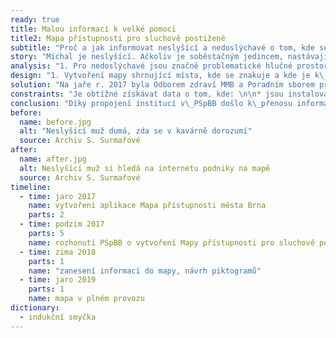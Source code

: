 ```yaml
---
ready: true
title: Malou informací k velké pomoci
title2: Mapa přístupnosti pro sluchově postižené
subtitle: "Proč a jak informovat neslyšící a nedoslýchavé o tom, kde se nachází místa s\_indukční smyčkou a znakováním?"
story: "Michal je neslyšící. Ačkoliv je soběstačným jedincem, nastávají v\_jeho životě situace, kdy si sám pomoci nemůže. Pokaždé, když jde do kavárny nebo restaurace, neslyší servírku, nač se jej ptá a je odkázán na přátele jako překladatele ze znakové řeči nebo objednává pouze s\_prstem zabodnutým v\_jídelním lístku. Občas mu dokonce přinesou i jinou objednávku, protože si špatně napsali, nač ukazuje. Někdy vzdává i opravování objednávky, neboť jej frustruje, že je vysvětlování zdlouhavé. Kdyby tak servírka uměla znakovou řeč. Jeho kamarád Marek na tom není o moc lépe. Je nedoslýchavý a se zbytky sluchu mu pomáhá naslouchátko. Když spolu jedou na výlet, jízdenky kupuje většinou Marek. Jenže na autobusovém nádraží mu ani naslouchátko moc nepomáhá, protože se v\_něm tříští hluk autobusů a davu lidí až jej bolí hlava, takže mladíka za skleněnou přepážkou přes lomoz stejně neslyší. Kdyby tak věděl, zda jde koupit lístky jinde, třeba u přepážky s indukční smyčkou, kde by mu okolní hluk nevadil."
analysis: "1. Pro nedoslýchavé jsou značně problematické hlučné prostory, a to i v\_případě, že jsou vybaveni naslouchátkem.\n2. Nedoslýchaví nevědí, kde se nachází budovy s\_indukční smyčkou. V\_případě, že indukční smyčka není označena, nemusí si jí všimnout a nepoužijí ji.\n3. Neslyšící nemají informace o tom, kde se všude znakuje. V\_případě, že se nachází na místě, které službu poskytuje, nevědí, že ji mohou využít."
design: "1. Vytvoření mapy shrnující místa, kde se znakuje a kde je k\_dispozici indukční smyčka. V\_internetovém prostředí se může jednat o mapu přístupnosti."
solution: "Na jaře r. 2017 byla Odborem zdraví MMB a Poradním sborem pro bezbariérové Brno vytvořena aplikace Mapy přístupnosti města Brna, kde jsou zaneseny do digitální formy informace z\_Atlasu přístupnosti, který byl vytvořen v\_r. 2012. Tato mapa je cílena zejména na osoby s\_pohybovým omezením a slouží primárně vozíčkářům.\n\nNa podzim r. 2017 bylo poradním sborem rozhodnuto, že základ této aplikace bude použit pro vytvoření speciální Mapy přístupnosti pro sluchově postižené. Mapová aplikace zobrazuje místa v Brně, která jsou přívětivá k neslyšícím a osobám se zbytkem sluchu. Tedy místa, kde jsou instalovány indukční smyčky nebo kde se lze domluvit znakovým jazykem. Pro nedoslýchavé jsou zde tedy například informace, kde lépe uslyší v\_sálech kin, přes přepážku, zejména pak ve větších místnostech, kde bývají vyšší hladiny hluku.\n\nJedná se o iniciativu Unie neslyšících Brno, která potřebná data sesbírala a i nadále chce databázi rozšiřovat. Společně s\_online mapou přístupnosti chce i fyzicky označovat místa s\_indukční smyčkou. Piktogramy pro aplikaci byly vytvořeny zaměstnanci Odboru městské informatiky a do mapy byly zaneseny začátkem r. 2019. V\_provozu je mapa od května 2019."
constraints: "Je obtížné získávat data o tom, kde: \n\n* jsou instalované indukční smyčky a zda jsou v\_provozu. Řada institucí smyčky nainstalované má, ale nespouští je (př. soud).\n* se vyskytují lidé ovládající znakovou řeč, neboť dochází ke ztrátě kontaktu po ukončení kurzů\n  znakové řeči.\n\nPro aktualizaci a rozšíření databáze dat by Unie neslyšících potřebovala další pracovní sílu. \n\nJe obtížně stanovitelné, která zařízení je vhodné do mapy zadávat. Např. zařazení některého zařízení (př. kavárna) pouze na základě znalosti, že zde jeden zaměstnanec umí znakovou řeč, může být pro uživatele zcestné, pokud např. nepřijdou v\_době jeho směny."
conclusion: "Díky propojení institucí v\_PSpBB došlo k\_přenosu informací o lokalitách znakování a indukčních smyček a jejich zanesení do specifické mapy přístupnosti.\n\nMapa přístupnosti pro sluchově postižené umožňuje nedoslýchavým navštívit primárně instituce, kulturní či zábavní zařízení, která jsou pro ně inkluzivní.\n\nOznačování a informovanost o existenci indukčních smyček je obdobně důležitá jako jejich samotná instalace."
before:
  name: before.jpg
  alt: "Neslyšící muž dumá, zda se v kavárně dorozumí"
  source: Archiv S. Surmařové
after:
  name: after.jpg
  alt: Neslyšící muž si hledá na internetu podniky na mapě
  source: Archiv S. Surmařové
timeline:
  - time: jaro 2017
    name: vytvoření aplikace Mapa přístupnosti města Brna
    parts: 2
  - time: podzim 2017
    parts: 5
    name: rozhonutí PSpBB o vytvoření Mapy přístupnosti pro sluchově postižené
  - time: zima 2018
    parts: 1
    name: "zanesení informací do mapy, návrh piktogramů"
  - time: jaro 2019
    parts: 1
    name: mapa v plném provozu
dictionary:
  - indukční smyčka
---
```

